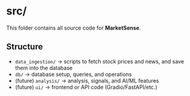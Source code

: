 # src/

This folder contains all source code for **MarketSense**.

## Structure
- `data_ingestion/` → scripts to fetch stock prices and news, and save them into the database  
- `db/` → database setup, queries, and operations  
- (future) `analysis/` → analysis, signals, and AI/ML features  
- (future) `ui/` → frontend or API code (Gradio/FastAPI/etc.)
